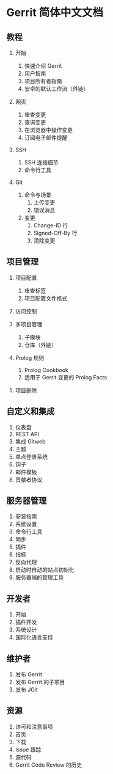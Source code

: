 # Gerrit 简体中文文档

## 教程

1. 开始
   1. 快速介绍 Gerrit
   2. 用户指南
   3. 项目所有者指南
   4. 安卓的默认工作流（外链）

2. 网页
   1. 审查变更
   2. 查询变更
   3. 在浏览器中操作变更
   4. 订阅电子邮件提醒

3. SSH
   1. SSH 连接细节
   2. 命令行工具

4. Git
   1. 命令与场景
       1. 上传变更
       2. 错误消息
   2. 变更
       1. Change-ID 行
       2. Signed-Off-By 行
       3. 清除变更

## 项目管理

1. 项目配置
   1. 审查标签
   2. 项目配置文件格式

2. 访问控制

3. 多项目管理
   1. 子模块
   2. 仓库（外链）

4. Prolog 规则
   1. Prolog Cookbook
   2. 适用于 Gerrit 变更的 Prolog Facts

5. 项目删除

## 自定义和集成

1. 仪表盘
2. REST API
3. 集成 Gitweb
4. 主题
5. 单点登录系统
6. 钩子
7. 邮件模板
8. 贡献者协议

## 服务器管理

1. 安装指南
2. 系统设置
3. 命令行工具
4. 同步
5. 插件
6. 指标
7. 反向代理
8. 启动时自动的站点初始化
9. 服务器端的管理工具

## 开发者

1. 开始
2. 插件开发
3. 系统设计
4. 国际化语言支持

## 维护者

1. 发布 Gerrit
2. 发布 Gerrit 的子项目
3. 发布 JGit

## 资源

1. 许可和注意事项
2. 首页
3. 下载
4. Issue 跟踪
5. 源代码
6. Gerrit Code Review 的历史
